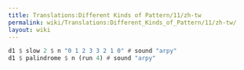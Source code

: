 ```yaml
---
title: Translations:Different Kinds of Pattern/11/zh-tw
permalink: wiki/Translations:Different_Kinds_of_Pattern/11/zh-tw/
layout: wiki
---
```


``` Haskell
d1 $ slow 2 $ n "0 1 2 3 3 2 1 0" # sound "arpy"
d1 $ palindrome $ n (run 4) # sound "arpy"
```
